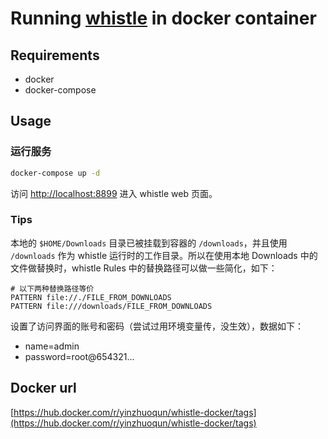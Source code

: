 # Running [whistle](https://github.com/avwo/whistle) in docker container

## Requirements

 * docker
 * docker-compose

## Usage

### 运行服务

```bash
docker-compose up -d
```

访问 <http://localhost:8899> 进入 whistle web 页面。

### Tips

本地的 `$HOME/Downloads` 目录已被挂载到容器的 `/downloads`，并且使用 `/downloads` 作为 whistle 运行时的工作目录。所以在使用本地 Downloads 中的文件做替换时，whistle Rules 中的替换路径可以做一些简化，如下：

```
# 以下两种替换路径等价
PATTERN file://./FILE_FROM_DOWNLOADS
PATTERN file:///downloads/FILE_FROM_DOWNLOADS
```

设置了访问界面的账号和密码（尝试过用环境变量传，没生效），数据如下：
- name=admin
- password=root@654321...

## Docker url
[https://hub.docker.com/r/yinzhuoqun/whistle-docker/tags](https://hub.docker.com/r/yinzhuoqun/whistle-docker/tags)
